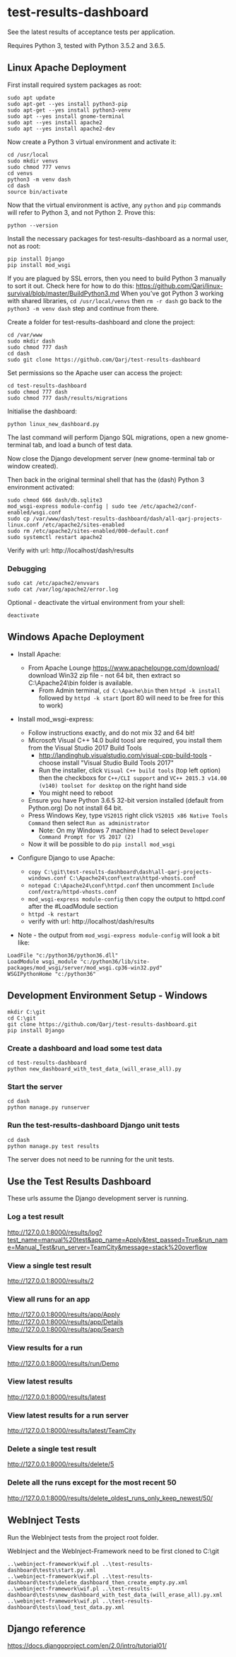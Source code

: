 # test-results-dashboard

See the latest results of acceptance tests per application.

Requires Python 3, tested with Python 3.5.2 and 3.6.5.

## Linux Apache Deployment

First install required system packages as root:
```
sudo apt update
sudo apt-get --yes install python3-pip
sudo apt-get --yes install python3-venv
sudo apt --yes install gnome-terminal
sudo apt --yes install apache2
sudo apt --yes install apache2-dev
```

Now create a Python 3 virtual environment and activate it:
```
cd /usr/local
sudo mkdir venvs
sudo chmod 777 venvs
cd venvs
python3 -m venv dash
cd dash
source bin/activate
```

Now that the virtual environment is active, any `python` and `pip` commands will
refer to Python 3, and not Python 2. Prove this:
```
python --version
```

Install the necessary packages for test-results-dashboard as a normal user, not as root:
```
pip install Django
pip install mod_wsgi
```
If you are plagued by SSL errors, then you need to build Python 3 manually to sort it out.
Check here for how to do this: https://github.com/Qarj/linux-survival/blob/master/BuildPython3.md
When you've got Python 3 working with shared libraries, `cd /usr/local/venvs` then `rm -r dash` go
back to the `python3 -m venv dash` step and continue from there.

Create a folder for test-results-dashboard and clone the project:
```
cd /var/www
sudo mkdir dash
sudo chmod 777 dash
cd dash
sudo git clone https://github.com/Qarj/test-results-dashboard
```

Set permissions so the Apache user can access the project:
```
cd test-results-dashboard
sudo chmod 777 dash
sudo chmod 777 dash/results/migrations
```

Initialise the dashboard:
```
python linux_new_dashboard.py
```
The last command will perform Django SQL migrations, open a new gnome-terminal tab, and load a bunch of test data.

Now close the Django development server (new gnome-terminal tab or window created).

Then back in the original terminal shell that has the (dash) Python 3 environment activated:
```
sudo chmod 666 dash/db.sqlite3
mod_wsgi-express module-config | sudo tee /etc/apache2/conf-enabled/wsgi.conf
sudo cp /var/www/dash/test-results-dashboard/dash/all-qarj-projects-linux.conf /etc/apache2/sites-enabled
sudo rm /etc/apache2/sites-enabled/000-default.conf
sudo systemctl restart apache2
```

Verify with url: http://localhost/dash/results

### Debugging

```
sudo cat /etc/apache2/envvars
sudo cat /var/log/apache2/error.log
```

Optional - deactivate the virtual environment from your shell:
```
deactivate
```

## Windows Apache Deployment

- Install Apache:
    - From Apache Lounge https://www.apachelounge.com/download/ download Win32 zip file - not 64 bit, then extract so C:\Apache24\bin folder is available.
        - From Admin terminal, `cd C:\Apache\bin` then `httpd -k install` followed by `httpd -k start` (port 80 will need to be free for this to work)

- Install mod_wsgi-express:
    - Follow instructions exactly, and do not mix 32 and 64 bit!
    - Microsoft Visual C++ 14.0 build toosl are required, you install them from the Visual Studio 2017 Build Tools
        - http://landinghub.visualstudio.com/visual-cpp-build-tools - choose install "Visual Studio Build Tools 2017"
        - Run the installer, click `Visual C++ build tools` (top left option) then the checkboxs for `C++/CLI support` and `VC++ 2015.3 v14.00 (v140) toolset for desktop` on the right hand side
        - You might need to reboot
    - Ensure you have Python 3.6.5 32-bit version installed (default from Python.org) Do not install 64 bit. 
    - Press Windows Key, type `VS2015` right click `VS2015 x86 Native Tools Command` then select `Run as administrator`
        - Note: On my Windows 7 machine I had to select `Developer Command Prompt for VS 2017 (2)`
    - Now it will be possible to do `pip install mod_wsgi`

- Configure Django to use Apache:
    - `copy C:\git\test-results-dashboard\dash\all-qarj-projects-windows.conf C:\Apache24\conf\extra\httpd-vhosts.conf`
    - `notepad C:\Apache24\conf\httpd.conf` then uncomment `Include conf/extra/httpd-vhosts.conf`
    - `mod_wsgi-express module-config` then copy the output to httpd.conf after the #LoadModule section
    - `httpd -k restart`
    - verify with url: http://localhost/dash/results

- Note - the output from `mod_wsgi-express module-config` will look a bit like:
```
LoadFile "c:/python36/python36.dll"
LoadModule wsgi_module "c:/python36/lib/site-packages/mod_wsgi/server/mod_wsgi.cp36-win32.pyd"
WSGIPythonHome "c:/python36"
```
    
    
## Development Environment Setup - Windows

```
mkdir C:\git
cd C:\git
git clone https://github.com/Qarj/test-results-dashboard.git
pip install Django
```

### Create a dashboard and load some test data
```
cd test-results-dashboard
python new_dashboard_with_test_data_(will_erase_all).py
```

### Start the server
```
cd dash
python manage.py runserver
```

### Run the test-results-dashboard Django unit tests

```
cd dash
python manage.py test results
```

The server does not need to be running for the unit tests.

## Use the Test Results Dashboard

These urls assume the Django development server is running.

### Log a test result
http://127.0.0.1:8000/results/log?test_name=manual%20test&app_name=Apply&test_passed=True&run_name=Manual_Test&run_server=TeamCity&message=stack%20overflow

### View a single test result
http://127.0.0.1:8000/results/2

### View all runs for an app
http://127.0.0.1:8000/results/app/Apply
http://127.0.0.1:8000/results/app/Details
http://127.0.0.1:8000/results/app/Search

### View results for a run
http://127.0.0.1:8000/results/run/Demo

### View latest results
http://127.0.0.1:8000/results/latest

### View latest results for a run server
http://127.0.0.1:8000/results/latest/TeamCity

### Delete a single test result
http://127.0.0.1:8000/results/delete/5

### Delete all the runs except for the most recent 50
http://127.0.0.1:8000/results/delete_oldest_runs_only_keep_newest/50/

## WebInject Tests

Run the WebInject tests from the project root folder.

WebInject and the WebInject-Framework need to be first cloned to C:\git

```
..\webinject-framework\wif.pl ..\test-results-dashboard\tests\start.py.xml
..\webinject-framework\wif.pl ..\test-results-dashboard\tests\delete_dashboard_then_create_empty.py.xml
..\webinject-framework\wif.pl ..\test-results-dashboard\tests\new_dashboard_with_test_data_(will_erase_all).py.xml
..\webinject-framework\wif.pl ..\test-results-dashboard\tests\load_test_data.py.xml
```

## Django reference

https://docs.djangoproject.com/en/2.0/intro/tutorial01/

